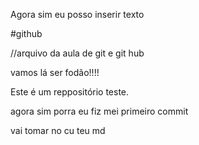 Agora sim eu posso inserir texto


#github 

//arquivo da aula de git e git hub


vamos lá ser fodão!!!!

Este é um reppositório teste.


agora sim porra eu fiz mei primeiro commit

vai tomar no cu teu md
